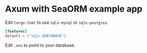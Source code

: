 # Axum with SeaORM example app

Edit `Cargo.toml` to use `sqlx-mysql` or `sqlx-postgres`.

```toml
[features]
default = ["sqlx-$DATABASE"]
```

Edit `.env` to point to your database.